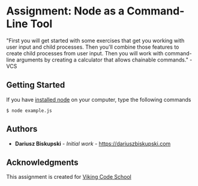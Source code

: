 # Assignment: Node as a Command-Line Tool

"First you will get started with some exercises that get you working with user input and child processes. Then you'll combine those features to create child processes from user input. Then you will work with command-line arguments by creating a calculator that allows chainable commands." - VCS



## Getting Started

If you have [installed node](https://nodejs.org/en/download/) on your computer, type the following commands

```
$ node example.js
```



## Authors

* **Dariusz Biskupski** - *Initial work* - https://dariuszbiskupski.com


## Acknowledgments

This assignment is created for [Viking Code School](https://www.vikingcodeschool.com/)
